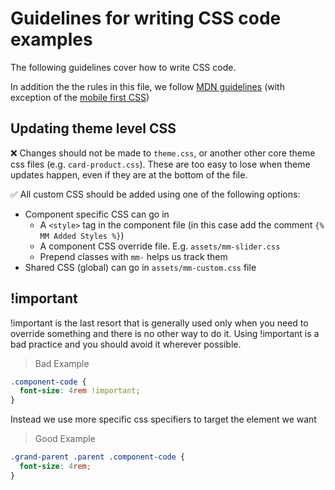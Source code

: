# Guidelines for writing CSS code examples
The following guidelines cover how to write CSS code.

In addition the the rules in this file, we follow [MDN guidelines](https://developer.mozilla.org/en-US/docs/MDN/Writing_guidelines/Writing_style_guide/Code_style_guide/CSS) (with exception of the [mobile first CSS](https://developer.mozilla.org/en-US/docs/MDN/Writing_guidelines/Writing_style_guide/Code_style_guide/CSS#mobile-first_media_queries))

## Updating theme level CSS
❌ Changes should not be made to `theme.css`, or another other core theme css files (e.g. `card-product.css`). These are too easy to lose when theme updates happen, even if they are at the bottom of the file.

✅ All custom CSS should be added using one of the following options:
- Component specific CSS can go in
  - A `<style>` tag in the component file (in this case add the comment `{% MM Added Styles %}`)
  - A component CSS override file. E.g. `assets/mm-slider.css`
  - Prepend classes with `mm-` helps us track them
- Shared CSS (global) can go in `assets/mm-custom.css` file

## !important
!important is the last resort that is generally used only when you need to override something and there is no other way to do it. Using !important is a bad practice and you should avoid it wherever possible.

> Bad Example
```css example-bad
.component-code {
  font-size: 4rem !important;
}
```

Instead we use more specific css specifiers to target the element we want

> Good Example
```css example-bad
.grand-parent .parent .component-code {
  font-size: 4rem;
}
```
